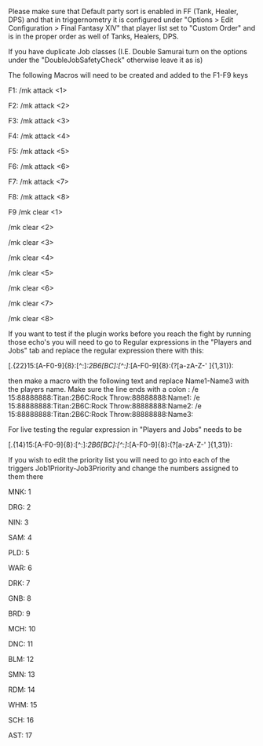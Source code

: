 Please make sure that Default party sort is enabled in FF (Tank, Healer, DPS) and that in triggernometry it is configured under
 "Options > Edit Configuration > Final Fantasy XIV" that player list set to "Custom Order" and is in the proper order as well of Tanks, Healers, DPS. 
 
 

If you have duplicate Job classes (I.E. Double Samurai turn on the options under the "DoubleJobSafetyCheck" otherwise leave it as is)

The following Macros will need to be created and added to the F1-F9 keys

F1: /mk attack <1>

F2: /mk attack <2>

F3: /mk attack <3>

F4: /mk attack <4>

F5: /mk attack <5>

F6: /mk attack <6>

F7: /mk attack <7>

F8: /mk attack <8>


F9
/mk clear <1>

/mk clear <2>

/mk clear <3>

/mk clear <4>

/mk clear <5>

/mk clear <6>

/mk clear <7>

/mk clear <8>


If you want to test if the plugin works before you reach the fight by running those echo's you will need to go to
Regular expressions in the "Players and Jobs" tab and replace the regular expression there with this: 

\[.{22}15:[A-F0-9]{8}:[^:]*:2B6[BC]:[^:]*:[A-F0-9]{8}:(?<name>[a-zA-Z-' ]{1,31}): 
  
then make a macro with the following text and replace Name1-Name3 with the players name.  Make sure the line ends with a colon :
/e 15:88888888:Titan:2B6C:Rock Throw:88888888:Name1:
/e 15:88888888:Titan:2B6C:Rock Throw:88888888:Name2:
/e 15:88888888:Titan:2B6C:Rock Throw:88888888:Name3:

For live testing the regular expression in "Players and Jobs" needs to be
  
\[.{14}15:[A-F0-9]{8}:[^:]*:2B6[BC]:[^:]*:[A-F0-9]{8}:(?<name>[a-zA-Z-'  ]{1,31}):

If you wish to edit the priority list you will need to go into each of the triggers 
Job1Priority-Job3Priority and change the numbers assigned to them there
  
MNK: 1
 
DRG: 2
 
NIN: 3
 
SAM: 4
 
PLD: 5
 
WAR: 6
 
DRK: 7
 
GNB: 8 
 
BRD: 9
 
MCH: 10
 
DNC: 11
 
BLM: 12
 
SMN: 13
 
RDM: 14
 
WHM: 15
 
SCH: 16
 
AST: 17
